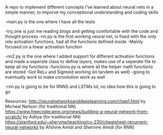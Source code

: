 A repo to implement different concepts I've learned about neural nets in a simple manner, to imporve my conceptional understanding and coding skills

-main.py is the one where I have all the tests

-try_one is just me reading blogs and getting comfortable with the code and thought process
-nn.py is the first working neural net, is fixed with the only relu activation functions, had all the functions defined inside
    -Mainly focused on a linear activation function

-nn2.py is the one where I added support for different activation functions and made a seperate class to define layers, makes use of a seperate file to keep all my functions
    -functions.py is where all the helper math functions are stored
    -Got ReLu and Sigmoid working (in tandem as well)
    -going to eventually work to make convolution work as well

-rnn.py is going to be for RNNS and LSTMs lol, no idea how this is going to go

Resources:
http://neuralnetworksanddeeplearning.com/chap1.html by Micheal Neilson (for traditional NN)
https://www.freecodecamp.org/news/building-a-neural-network-from-scratch/ by Aditya (for traditional NN)
https://stanford.edu/~shervine/teaching/cs-230/cheatsheet-recurrent-neural-networks by Afshine Amidi and Shervine Amidi (for RNN)
